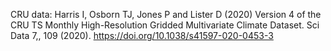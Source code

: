 


CRU data: Harris I, Osborn TJ, Jones P and Lister D (2020) Version 4 of the CRU TS Monthly High-Resolution Gridded Multivariate Climate Dataset. Sci Data 7,, 109 (2020). https://doi.org/10.1038/s41597-020-0453-3
